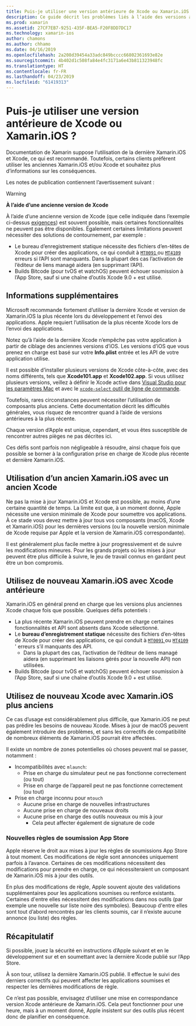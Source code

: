 ```yaml
---
title: Puis-je utiliser une version antérieure de Xcode ou Xamarin.iOS
description: Ce guide décrit les problèmes liés à l’aide des versions antérieures de Xamarin.iOS ou Xcode (à la version stable actuelle).
ms.prod: xamarin
ms.assetid: 27CF7EB7-9251-435F-BEA5-F20F8DD7DC17
ms.technology: xamarin-ios
author: chamons
ms.author: chhamo
ms.date: 04/16/2019
ms.openlocfilehash: 2a208d39454a33adc849bcccc66802361693e82e
ms.sourcegitcommit: 4b402d1c508fa84e4fc3171a6e43b811323948fc
ms.translationtype: HT
ms.contentlocale: fr-FR
ms.lasthandoff: 04/23/2019
ms.locfileid: "61419313"
---
```

# <a name="can-i-use-an-older-version-of-xcode-or-xamarinios"></a>Puis-je utiliser une version antérieure de Xcode ou Xamarin.iOS ?

Documentation de Xamarin suppose l’utilisation de la dernière Xamarin.iOS et Xcode, ce qui est recommandé. Toutefois, certains clients préfèrent utiliser les anciennes Xamarin.iOS et/ou Xcode et souhaitez plus d’informations sur les conséquences.

Les notes de publication contiennent l’avertissement suivant :

> [!WARNING]
> **À l’aide d’une ancienne version de Xcode**
>
> À l’aide d’une ancienne version de Xcode (que celle indiquée dans l’exemple ci-dessus [exigences](https://docs.microsoft.com/xamarin/ios/release-notes/12/12.8#requirements)) est souvent possible, mais certaines fonctionnalités ne peuvent pas être disponibles. Également certaines limitations peuvent nécessiter des solutions de contournement, par exemple :
>
> - Le bureau d’enregistrement statique nécessite des fichiers d’en-têtes de Xcode pour créer des applications, ce qui conduit à [ `MT0091` ](https://docs.microsoft.com/xamarin/ios/troubleshooting/mtouch-errors#MT0091) ou [ `MT4109` ](https://docs.microsoft.com/xamarin/ios/troubleshooting/mtouch-errors#MT4109) erreurs si l’API sont manquants. Dans la plupart des cas l’activation de l’éditeur de liens managé aidera (en supprimant l’API).
> - Builds Bitcode (pour tvOS et watchOS) peuvent échouer soumission à l’App Store, sauf si une chaîne d’outils Xcode 9.0 + est utilisé.

## <a name="further-information"></a>Informations supplémentaires

Microsoft recommande fortement d’utiliser la dernière Xcode et version de Xamarin.iOS la plus récente lors du développement et l’envoi des applications. Apple requiert l’utilisation de la plus récente Xcode lors de l’envoi des applications.

Notez qu’à l’aide de la dernière Xcode n’empêche pas votre application à partir de ciblage des anciennes versions d’iOS. Les versions d’iOS que vous prenez en charge est basé sur votre **Info.plist** entrée et les API de votre application utilise.

Il est possible d’installer plusieurs versions de Xcode côte-à-côte, avec des noms différents, tels que **Xcode101.app** et **Xcode102.app**. Si vous utilisez plusieurs versions, veillez à définir le Xcode active dans [Visual Studio pour les paramètres Mac](~/ios/troubleshooting/questions/ios-sdk.md) et avec le [ `xcode-select` ](https://developer.apple.com/library/archive/technotes/tn2339/_index.html#//apple_ref/doc/uid/DTS40014588-CH1-HOW_DO_I_SELECT_THE_DEFAULT_VERSION_OF_XCODE_TO_USE_FOR_MY_COMMAND_LINE_TOOLS_) [outil de ligne de commande](https://developer.apple.com/library/archive/technotes/tn2339/_index.html#//apple_ref/doc/uid/DTS40014588-CH1-HOW_DO_I_SELECT_THE_DEFAULT_VERSION_OF_XCODE_TO_USE_FOR_MY_COMMAND_LINE_TOOLS_).

Toutefois, rares circonstances peuvent nécessiter l’utilisation de composants plus anciens. Cette documentation décrit les difficultés générales, vous risquez de rencontrer quand à l’aide de versions antérieures à la plus récente.

Chaque version d’Apple est unique, cependant, et vous êtes susceptible de rencontrer autres pièges ne pas décrites ici.

Ces défis sont parfois non négligeable à résoudre, ainsi chaque fois que possible se borner à la configuration prise en charge de Xcode plus récente et dernière Xamarin.iOS.

## <a name="use-of-an-old-xamarinios-with-an-old-xcode"></a>Utilisation d’un ancien Xamarin.iOS avec un ancien Xcode

Ne pas la mise à jour Xamarin.iOS et Xcode est possible, au moins d’une certaine quantité de temps. La limite est que, à un moment donné, Apple nécessite une version minimale de Xcode pour soumettre vos applications. À ce stade vous devez mettre à jour tous vos composants (macOS, Xcode et Xamarin.iOS) pour les dernières versions (ou la nouvelle version minimale de Xcode requise par Apple et la version de Xamarin.iOS correspondante).

Il est généralement plus facile mettre à jour progressivement et de suivre les modifications mineures. Pour les grands projets où les mises à jour peuvent être plus difficile à suivre, le jeu de travail connus en gardant peut être un bon compromis.

## <a name="use-of-new-xamarinios-with-older-xcode"></a>Utilisez de nouveau Xamarin.iOS avec Xcode antérieure

Xamarin.iOS en général prend en charge que les versions plus anciennes Xcode chaque fois que possible. Quelques défis potentiels :

- La plus récente Xamarin.iOS peuvent prendre en charge certaines fonctionnalités et API sont absents dans Xcode sélectionné. 
- Le **bureau d’enregistrement statique** nécessite des fichiers d’en-têtes de Xcode pour créer des applications, ce qui conduit à [ `MT0091` ](~/ios/troubleshooting/mtouch-errors.md#MT0091) ou [ `MT4109` ](~/ios/troubleshooting/mtouch-errors.md#MT4109)' erreurs s’il manquants des API.
  - Dans la plupart des cas, l’activation de l’éditeur de liens managé aidera (en supprimant les liaisons gérés pour la nouvelle API) non utilisées.
- Builds Bitcode (pour tvOS et watchOS) peuvent échouer soumission à l’App Store, sauf si une chaîne d’outils Xcode 9.0 + est utilisé.

## <a name="use-of-new-xcode-with-older-xamarinios"></a>Utilisez de nouveau Xcode avec Xamarin.iOS plus anciens

Ce cas d’usage est considérablement plus difficile, que Xamarin.iOS ne peut pas prédire les besoins de nouveau Xcode. Mises à jour de macOS peuvent également introduire des problèmes, et sans les correctifs de compatibilité de nombreux éléments de Xamarin.iOS pourrait être affectées. 

Il existe un nombre de zones potentielles où choses peuvent mal se passer, notamment :

- Incompatibilités avec `mlaunch`:
  - Prise en charge du simulateur peut ne pas fonctionne correctement (ou tout)
  - Prise en charge de l’appareil peut ne pas fonctionne correctement (ou tout)
- Prise en charge inconnu pour `mtouch` 
  - Aucune prise en charge de nouvelles infrastructures
  - Aucune prise en charge de nouveaux droits
  - Aucune prise en charge des outils nouveaux ou mis à jour
    - Cela peut affecter également de signature de code

### <a name="new-appstore-submission-rules"></a>Nouvelles règles de soumission App Store

Apple réserve le droit aux mises à jour les règles de soumissions App Store à tout moment. Ces modifications de règle sont annoncées uniquement parfois à l’avance. Certaines de ces modifications nécessitent des modifications pour prendre en charge, ce qui nécessiteraient un composant de Xamarin.iOS mis à jour des outils.

En plus des modifications de règle, Apple souvent ajoute des validations supplémentaires pour les applications soumises ou renforce existants. Certaines d'entre elles nécessitent des modifications dans nos outils (par exemple une nouvelle sur liste noire des symboles). Beaucoup d'entre elles sont tout d’abord rencontrés par les clients soumis, car il n’existe aucune annonce (ou liste) des règles.

## <a name="summary"></a>Récapitulatif

Si possible, jouez la sécurité en instructions d’Apple suivant et en le développement sur et en soumettant avec la dernière Xcode publié sur l’App Store.

À son tour, utilisez la dernière Xamarin.iOS publié. Il effectue le suivi des derniers correctifs qui peuvent affecter les applications soumises et respecter les dernières modifications de règle.

Ce n’est pas possible, envisagez d’utiliser une mise en correspondance version Xcode antérieure de Xamarin.iOS. Cela peut fonctionner pour une heure, mais à un moment donné, Apple insistent sur des outils plus récent donc de planifier en conséquence.
